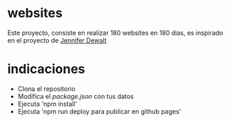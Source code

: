 # websites

Este proyecto, consiste en realizar 180 websites en 180 dias, es inspirado en el proyecto de [Jennifer Dewalt](https://jenniferdewalt.com/index.html)

# indicaciones

* Clona el repositorio
* Modifica el *package.json* con tus datos
* Ejecuta 'npm install'
* Ejecuta 'npm run deploy para publicar en github pages'

